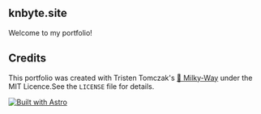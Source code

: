 ## knbyte.site

Welcome to my portfolio!


## Credits

This portfolio was created with Tristen Tomczak's [🌌 Milky-Way](https://github.com/ttomczak3/Milky-Way.git) under the MIT Licence.See the `LICENSE` file for details.

[![Built with Astro](https://astro.badg.es/v2/built-with-astro/tiny.svg)](https://astro.build)
